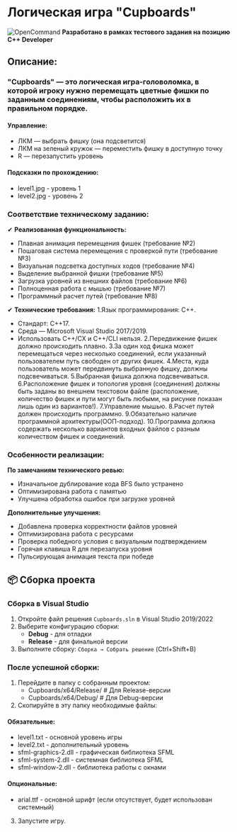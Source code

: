 # Логическая игра "Cupboards"
![OpenCommand](Doc/info.gif)
**Разработано в рамках тестового задания на позицию С++ Developer**

## Описание:
### "Cupboards" — это логическая игра-головоломка, в которой игроку нужно перемещать цветные фишки по заданным соединениям, чтобы расположить их в правильном порядке.
#### Управление:
- ЛКМ — выбрать фишку (она подсветится)
- ЛКМ на зеленый кружок — переместить фишку в доступную точку
- R — перезапустить уровень

#### Подсказки по прохождению:
- level1.jpg - уровень 1
- level2.jpg - уровень 2

### Соответствие техническому заданию:

✔ **Реализованная функциональность:**
- Плавная анимация перемещения фишек (требование №2)
- Пошаговая система перемещения с проверкой пути (требование №3)
- Визуальная подсветка доступных ходов (требование №4)
- Выделение выбранной фишки (требование №5)
- Загрузка уровней из внешних файлов (требование №6)
- Полноценная работа с мышью (требование №7)
- Программный расчет путей (требование №8)

✔ **Технические требования:**
1.Язык программирования: C++.
- Стандарт: C++17.
- Среда — Microsoft Visual Studio 2017/2019.
- Использовать С++/CX и C++/CLI нельзя.
2.Передвижение фишек должно происходить плавно.
3.За один ход фишка может перемещаться через несколько соединений, если указанный
пользователем путь свободен от других фишек.
4.Места, куда пользователь может передвинуть выбранную фишку, должны подсвечиваться.
5.Выбранная фишка должна подсвечиваться.
6.Расположение фишек и топология уровня (соединения) должны быть заданы во внешнем
текстовом файле (расположение, количество фишек и пути могут быть любыми, на
рисунке показан лишь один из вариантов!).
7.Управление мышью.
8.Расчет путей должен происходить программно.
9.Обязательно наличие программной архитектуры(ООП-подход).
10.Программа должна содержать несколько вариантов входных файлов с разным
количеством фишек и соединений.

### Особенности реализации:

**По замечаниям технического ревью:**
- Изначальное дублирование кода BFS было устранено
- Оптимизирована работа с памятью
- Улучшена обработка ошибок при загрузке уровней

**Дополнительные улучшения:**
+ Добавлена проверка корректности файлов уровней
+ Оптимизирована работа с ресурсами
+ Проверка победного условия с визуальным подтверждением  
+ Горячая клавиша R для перезапуска уровня  
+ Пульсирующая анимация текста при победе 

## 📦 Сборка проекта
### Сборка в Visual Studio
1. Откройте файл решения `Cupboards.sln` в Visual Studio 2019/2022
2. Выберите конфигурацию сборки:
   - **Debug** - для отладки
   - **Release** - для финальной версии
3. Выполните сборку: `Сборка → Собрать решение` (Ctrl+Shift+B)
### После успешной сборки:
1. Перейдите в папку с собранным проектом:
   - Cupboards/x64/Release/  # Для Release-версии
   - Cupboards/x64/Debug/    # Для Debug-версии
2. Скопируйте в эту папку необходимые файлы:
####   Обязательные:
   - level1.txt - основной уровень игры
   - level2.txt - дополнительный уровень
   - sfml-graphics-2.dll - графическая библиотека SFML
   - sfml-system-2.dll - системная библиотека SFML
   - sfml-window-2.dll - библиотека работы с окнами
####   Опциональные:
   - arial.ttf - основной шрифт (если отсутствует, будет использован системный)
3. Запустите игру.

